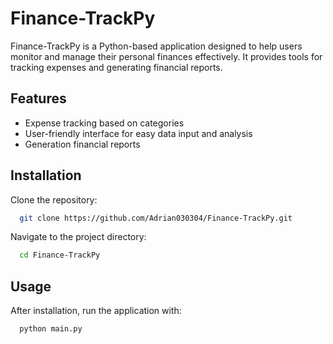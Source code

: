 
# Finance-TrackPy

Finance-TrackPy is a Python-based application designed to help users monitor and manage their personal finances effectively. It provides tools for tracking expenses and generating financial reports.


## Features

- Expense tracking based on categories
- User-friendly interface for easy data input and analysis
- Generation financial reports


## Installation

Clone the repository:

```bash
  git clone https://github.com/Adrian030304/Finance-TrackPy.git
```
Navigate to the project directory:
```bash
  cd Finance-TrackPy
```
## Usage
After installation, run the application with:
```bash
  python main.py
```
